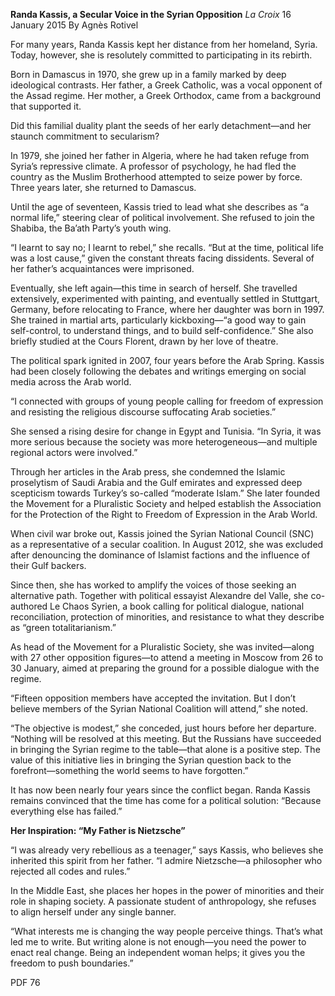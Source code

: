 **Randa Kassis, a Secular Voice in the Syrian Opposition** _La Croix_ 16 January 2015 By Agnès Rotivel

For many years, Randa Kassis kept her distance from her homeland, Syria. Today, however, she is resolutely committed to participating in its rebirth.

Born in Damascus in 1970, she grew up in a family marked by deep ideological contrasts. Her father, a Greek Catholic, was a vocal opponent of the Assad regime. Her mother, a Greek Orthodox, came from a background that supported it.

Did this familial duality plant the seeds of her early detachment—and her staunch commitment to secularism?

In 1979, she joined her father in Algeria, where he had taken refuge from Syria’s repressive climate. A professor of psychology, he had fled the country as the Muslim Brotherhood attempted to seize power by force. Three years later, she returned to Damascus.

Until the age of seventeen, Kassis tried to lead what she describes as “a normal life,” steering clear of political involvement. She refused to join the Shabiba, the Ba’ath Party’s youth wing.

“I learnt to say no; I learnt to rebel,” she recalls. “But at the time, political life was a lost cause,” given the constant threats facing dissidents. Several of her father’s acquaintances were imprisoned.

Eventually, she left again—this time in search of herself. She travelled extensively, experimented with painting, and eventually settled in Stuttgart, Germany, before relocating to France, where her daughter was born in 1997. She trained in martial arts, particularly kickboxing—“a good way to gain self-control, to understand things, and to build self-confidence.” She also briefly studied at the Cours Florent, drawn by her love of theatre.

The political spark ignited in 2007, four years before the Arab Spring. Kassis had been closely following the debates and writings emerging on social media across the Arab world.

“I connected with groups of young people calling for freedom of expression and resisting the religious discourse suffocating Arab societies.”

She sensed a rising desire for change in Egypt and Tunisia. “In Syria, it was more serious because the society was more heterogeneous—and multiple regional actors were involved.”

Through her articles in the Arab press, she condemned the Islamic proselytism of Saudi Arabia and the Gulf emirates and expressed deep scepticism towards Turkey’s so-called “moderate Islam.” She later founded the Movement for a Pluralistic Society and helped establish the Association for the Protection of the Right to Freedom of Expression in the Arab World.

When civil war broke out, Kassis joined the Syrian National Council (SNC) as a representative of a secular coalition. In August 2012, she was excluded after denouncing the dominance of Islamist factions and the influence of their Gulf backers.

Since then, she has worked to amplify the voices of those seeking an alternative path. Together with political essayist Alexandre del Valle, she co-authored Le Chaos Syrien, a book calling for political dialogue, national reconciliation, protection of minorities, and resistance to what they describe as “green totalitarianism.”

As head of the Movement for a Pluralistic Society, she was invited—along with 27 other opposition figures—to attend a meeting in Moscow from 26 to 30 January, aimed at preparing the ground for a possible dialogue with the regime.

“Fifteen opposition members have accepted the invitation. But I don’t believe members of the Syrian National Coalition will attend,” she noted.

“The objective is modest,” she conceded, just hours before her departure. “Nothing will be resolved at this meeting. But the Russians have succeeded in bringing the Syrian regime to the table—that alone is a positive step. The value of this initiative lies in bringing the Syrian question back to the forefront—something the world seems to have forgotten.”

It has now been nearly four years since the conflict began. Randa Kassis remains convinced that the time has come for a political solution: “Because everything else has failed.”

**Her Inspiration: “My Father is Nietzsche”**

“I was already very rebellious as a teenager,” says Kassis, who believes she inherited this spirit from her father. “I admire Nietzsche—a philosopher who rejected all codes and rules.”

In the Middle East, she places her hopes in the power of minorities and their role in shaping society. A passionate student of anthropology, she refuses to align herself under any single banner.

“What interests me is changing the way people perceive things. That’s what led me to write. But writing alone is not enough—you need the power to enact real change. Being an independent woman helps; it gives you the freedom to push boundaries.”

PDF 76